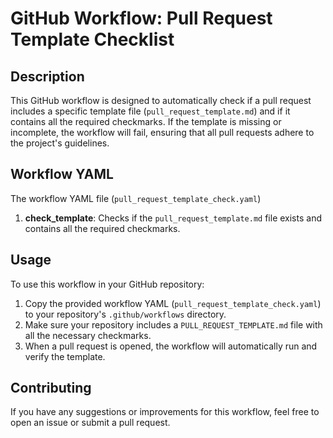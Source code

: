# GitHub Workflow: Pull Request Template Checklist

## Description

This GitHub workflow is designed to automatically check if a pull request includes a specific template file (`pull_request_template.md`) and if it contains all the required checkmarks. If the template is missing or incomplete, the workflow will fail, ensuring that all pull requests adhere to the project's guidelines.

## Workflow YAML

The workflow YAML file (`pull_request_template_check.yaml`)

1. **check_template**: Checks if the `pull_request_template.md` file exists and contains all the required checkmarks.

## Usage

To use this workflow in your GitHub repository:

1. Copy the provided workflow YAML (`pull_request_template_check.yaml`) to your repository's `.github/workflows` directory.
2. Make sure your repository includes a `PULL_REQUEST_TEMPLATE.md` file with all the necessary checkmarks.
3. When a pull request is opened, the workflow will automatically run and verify the template.

## Contributing

If you have any suggestions or improvements for this workflow, feel free to open an issue or submit a pull request.
